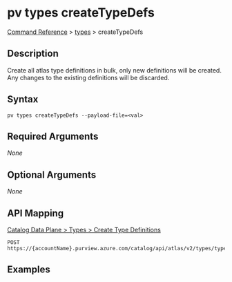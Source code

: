 # pv types createTypeDefs
[Command Reference](../../../README.md#command-reference) > [types](./main.md) > createTypeDefs

## Description
Create all atlas type definitions in bulk, only new definitions will be created. Any changes to the existing definitions will be discarded.

## Syntax
```
pv types createTypeDefs --payload-file=<val>
```

## Required Arguments
*None*

## Optional Arguments
*None*

## API Mapping
[Catalog Data Plane > Types > Create Type Definitions](https://docs.microsoft.com/en-us/rest/api/purview/catalogdataplane/types/create-type-definitions)
```
POST https://{accountName}.purview.azure.com/catalog/api/atlas/v2/types/typedefs
```

## Examples
```powershell

```